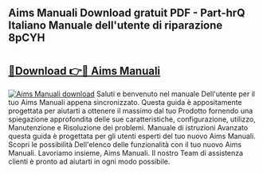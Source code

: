 ## Aims Manuali Download gratuit PDF - Part-hrQ Italiano Manuale dell'utente di riparazione 8pCYH

# <h2><a href="http://dfgyxl.blite.top/?on=Aims+Manuali">🔗Download 👉🔴 Aims Manuali</a></h2>

[![Aims Manuali download](https://i.imgur.com/lujVjoI.png)](http://dfgyxl.blite.top/?on=Aims+Manuali)
Saluti e benvenuto nel manuale Dell'utente per il tuo Aims Manuali appena sincronizzato. Questa guida è appositamente progettata per aiutarti a ottenere il massimo dal tuo Prodotto fornendo una spiegazione approfondita delle sue caratteristiche, configurazione, utilizzo, Manutenzione e Risoluzione dei problemi. Manuale di istruzioni Avanzato questa guida è progettata per gli utenti esperti del tuo nuovo Aims Manuali. Scopri le possibilità Dell'elenco delle funzionalità con il tuo nuovo Aims Manuali. Lavoriamo insieme, Aims Manuali. Il nostro Team di assistenza clienti è pronto ad aiutarti in ogni modo possibile.
